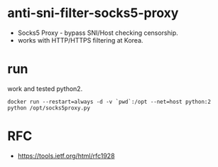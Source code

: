 # anti-sni-filter-socks5-proxy
* Socks5 Proxy - bypass SNI/Host checking censorship.
* works with HTTP/HTTPS filtering at Korea.

# run

work and tested python2.

```
docker run --restart=always -d -v `pwd`:/opt --net=host python:2 python /opt/socks5proxy.py
```

# RFC
* https://tools.ietf.org/html/rfc1928
